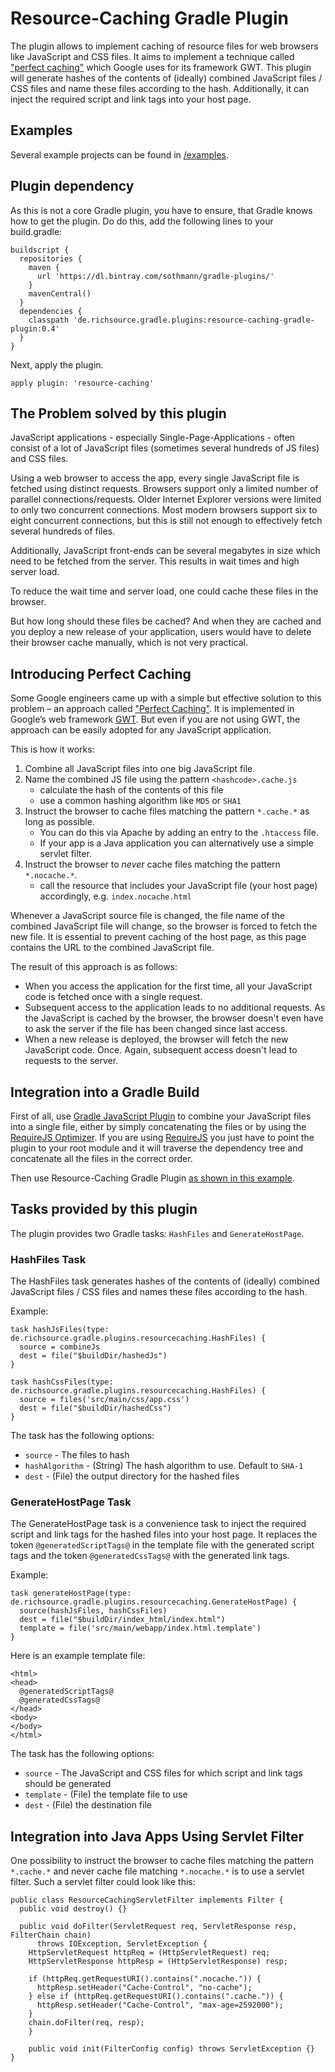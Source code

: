 # Resource-Caching Gradle Plugin

The plugin allows to implement caching of resource files for web browsers like JavaScript and CSS files.
It aims to implement a technique called ["perfect caching"](http://www.gwtproject.org/doc/latest/DevGuideCompilingAndDebugging.html#perfect_caching) which Google uses for its framework GWT.
This plugin will generate hashes of the contents of (ideally) combined JavaScript files / CSS files and name these files according to the hash.
Additionally, it can inject the required script and link tags into your host page.


## Examples

Several example projects can be found in [/examples](https://github.com/sothmann/resource-caching-gradle-plugin/tree/master/examples).

## Plugin dependency

As this is not a core Gradle plugin, you have to ensure, that Gradle knows how to get the plugin. Do do this, add the following lines to your build.gradle:

	buildscript {
	  repositories {
		maven {
		  url 'https://dl.bintray.com/sothmann/gradle-plugins/'
		}
		mavenCentral()
	  }
	  dependencies {
		classpath 'de.richsource.gradle.plugins:resource-caching-gradle-plugin:0.4'
	  }
	}

Next, apply the plugin.

	apply plugin: 'resource-caching'

## The Problem solved by this plugin

JavaScript applications - especially Single-Page-Applications - often consist of a lot of JavaScript files (sometimes several hundreds of JS files) and CSS files.

Using a web browser to access the app, every single JavaScript file is fetched using distinct requests.
Browsers support only a limited number of parallel connections/requests.
Older Internet Explorer versions were limited to only two concurrent connections.
Most modern browsers support six to eight concurrent connections, but this is still not enough to effectively fetch several hundreds of files.

Additionally, JavaScript front-ends can be several megabytes in size which need to be fetched from the server.
This results in wait times and high server load.

To reduce the wait time and server load, one could cache these files in the browser.

But how long should these files be cached?
And when they are cached and you deploy a new release of your application, users would have to delete their browser cache manually, which is not very practical.


## Introducing Perfect Caching

Some Google engineers came up with a simple but effective solution to this problem – an approach called ["Perfect Caching"][3].
It is implemented in Google’s web framework [GWT]. But even if you are not using GWT, the approach can be easily adopted for any JavaScript application.

This is how it works:

1. Combine all JavaScript files into one big JavaScript file.
2. Name the combined JS file using the pattern `<hashcode>.cache.js`
	- calculate the hash of the contents of this file
	- use a common hashing algorithm like `MD5` or `SHA1`
3. Instruct the browser to cache files matching the pattern `*.cache.*` as long as possible.
	- You can do this via Apache by adding an entry to the `.htaccess` file.
	- If your app is a Java application you can alternatively use a simple servlet filter.
4. Instruct the browser to *never* cache files matching the pattern `*.nocache.*`.
	- call the resource that includes your JavaScript file (your host page) accordingly, e.g. `index.nocache.html`

Whenever a JavaScript source file is changed, the file name of the combined JavaScript file will change, so the browser is forced to fetch the new file.
It is essential to prevent caching of the host page, as this page contains the URL to the combined JavaScript file.

The result of this approach is as follows:

- When you access the application for the first time, all your JavaScript code is fetched once with a single request.
- Subsequent access to the application leads to no additional requests. As the JavaScript is cached by the browser, the browser doesn't even have to ask the server if the file has been changed since last access.
- When a new release is deployed, the browser will fetch the new JavaScript code. Once. Again, subsequent access doesn't lead to requests to the server.


## Integration into a Gradle Build

First of all, use [Gradle JavaScript Plugin][1] to combine your JavaScript files into a single file, either by simply concatenating the files or by using the [RequireJS Optimizer][2].
If you are using [RequireJS] you just have to point the plugin to your root module and it will traverse the dependency tree and concatenate all the files in the correct order.

Then use Resource-Caching Gradle Plugin [as shown in this example][sample].


## Tasks provided by this plugin

The plugin provides two Gradle tasks: `HashFiles` and `GenerateHostPage`.

### HashFiles Task

The HashFiles task generates hashes of the contents of (ideally) combined JavaScript files / CSS files and names these files according to the hash.

Example:

	task hashJsFiles(type: de.richsource.gradle.plugins.resourcecaching.HashFiles) {
      source = combineJs
      dest = file("$buildDir/hashedJs")
    }

    task hashCssFiles(type: de.richsource.gradle.plugins.resourcecaching.HashFiles) {
      source = files('src/main/css/app.css')
      dest = file("$buildDir/hashedCss")
    }

The task has the following options:

- `source` - The files to hash
- `hashAlgorithm` - (String) The hash algorithm to use. Default to `SHA-1`
- `dest` - (File) the output directory for the hashed files

### GenerateHostPage Task

The GenerateHostPage task is a convenience task to inject the required script and link tags for the hashed files into your host page.
It replaces the token `@generatedScriptTags@` in the template file with the generated script tags and the token `@generatedCssTags@` with the generated link tags.

Example:

	task generateHostPage(type: de.richsource.gradle.plugins.resourcecaching.GenerateHostPage) {
	  source(hashJsFiles, hashCssFiles)
	  dest = file("$buildDir/index_html/index.html")
	  template = file('src/main/webapp/index.html.template')
	}

Here is an example template file:

	<html>
    <head>
      @generatedScriptTags@
      @generatedCssTags@
    </head>
    <body>
    </body>
    </html>

The task has the following options:

- `source` - The JavaScript and CSS files for which script and link tags should be generated
- `template` - (File) the template file to use
- `dest` - (File) the destination file


## Integration into Java Apps Using Servlet Filter

One possibility to instruct the browser to cache files matching the pattern `*.cache.*` and never cache file matching `*.nocache.*` is to use a servlet filter.
Such a servlet filter could look like this:

	public class ResourceCachingServletFilter implements Filter {
	  public void destroy() {}

	  public void doFilter(ServletRequest req, ServletResponse resp, FilterChain chain)
		  throws IOException, ServletException {
		HttpServletRequest httpReq = (HttpServletRequest) req;
		HttpServletResponse httpResp = (HttpServletResponse) resp;

		if (httpReq.getRequestURI().contains(".nocache.")) {
		  httpResp.setHeader("Cache-Control", "no-cache");
		} else if (httpReq.getRequestURI().contains(".cache.")) {
		  httpResp.setHeader("Cache-Control", "max-age=2592000");
		}
		chain.doFilter(req, resp);
		}

		public void init(FilterConfig config) throws ServletException {}
	}

[1]: https://github.com/sothmann/resource-caching-gradle-plugin
[2]: http://requirejs.org/docs/optimization.html
[3]: http://www.gwtproject.org/doc/latest/DevGuideCompilingAndDebugging.html#perfect_caching
[RequireJS]: http://requirejs.org/
[sample]: https://github.com/sothmann/resource-caching-gradle-plugin/blob/master/examples/JavaCombinedJsWebapp/build.gradle
[GWT]: http://www.gwtproject.org/
